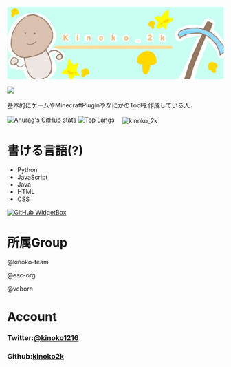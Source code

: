 <p class="profile-img" align="center">
 <img src="kinoko-header2.jpeg" width=800>
</p>

<img src="https://github-widgetbox.vercel.app/api/profile?username=kinoko2k&data=followers,repositories,stars,commits" width="600">

基本的にゲームやMinecraftPluginやなにかのToolを作成している人

[![Anurag's GitHub stats](https://github-readme-stats.vercel.app/api?username=kinoko2k)](https://github.com/kinoko2k/github-readme-stats)
[![Top Langs](https://github-readme-stats.vercel.app/api/top-langs/?username=kinoko2k)](https://github.com/kinoko2k/github-readme-stats)　
<img align="center" src="https://github-readme-stats.vercel.app/api/wakatime?username=kinoko2k" alt="kinoko_2k" />


# 書ける言語(?)
- Python
- JavaScript
- Java
- HTML
- CSS

[![GitHub WidgetBox](https://github-widgetbox.vercel.app/api/skills?names=js,java,python,html,css,json,markdown)](https://github.com/kinoko2k)


# 所属Group

@kinoko-team

@esc-org

@vcborn

# Account
### Twitter:[@kinoko1216](https://twitter.com/kinoko1216)
### Github:[kinoko2k](https://github.com/kinoko2k)
